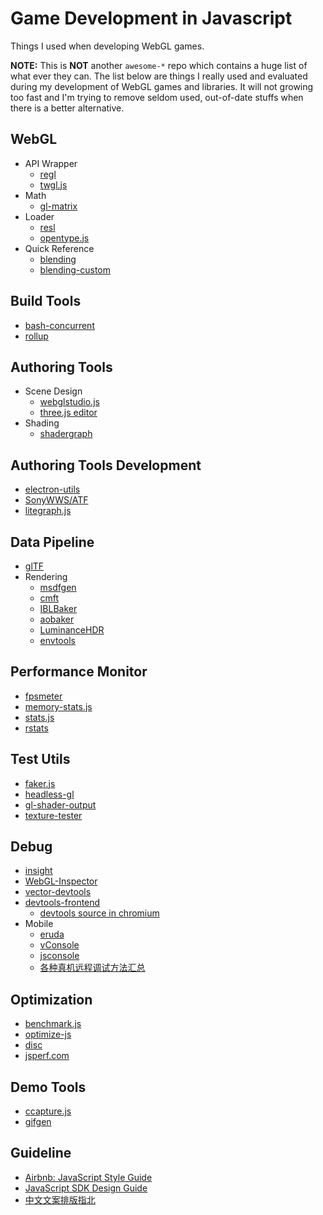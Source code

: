 # Game Development in Javascript

Things I used when developing WebGL games.

**NOTE:** This is **NOT** another `awesome-*` repo which contains a huge list of what ever they can. The list below are things I really used and evaluated during my development of WebGL games and libraries. It will not growing too fast and I'm trying to remove seldom used, out-of-date stuffs when there is a better alternative.

## WebGL

  - API Wrapper
    - [regl](https://github.com/regl-project/regl)
    - [twgl.js](https://github.com/greggman/twgl.js)
  - Math
    - [gl-matrix](https://github.com/toji/gl-matrix)
  - Loader
    - [resl](https://github.com/regl-project/resl)
    - [opentype.js](https://github.com/nodebox/opentype.js)
  - Quick Reference
    - [blending](https://threejs.org/examples/#webgl_materials_blending)
    - [blending-custom](https://threejs.org/examples/#webgl_materials_blending_custom)

## Build Tools

  - [bash-concurrent](https://github.com/themattrix/bash-concurrent)
  - [rollup](https://github.com/rollup/rollup/)

## Authoring Tools

  - Scene Design
    - [webglstudio.js](https://github.com/jagenjo/webglstudio.js)
    - [three.js editor](https://threejs.org/editor/)
  - Shading
    - [shadergraph](https://github.com/unconed/shadergraph)

## Authoring Tools Development

  - [electron-utils](https://github.com/electron-utils)
  - [SonyWWS/ATF](https://github.com/SonyWWS/ATF)
  - [litegraph.js](https://github.com/jagenjo/litegraph.js)

## Data Pipeline

  - [glTF](https://github.com/KhronosGroup/glTF)
  - Rendering
    - [msdfgen](https://github.com/Chlumsky/msdfgen)
    - [cmft](https://github.com/dariomanesku/cmft)
    - [IBLBaker](https://github.com/derkreature/IBLBaker)
    - [aobaker](https://github.com/prideout/aobaker)
    - [LuminanceHDR](https://github.com/LuminanceHDR/LuminanceHDR)
    - [envtools](https://github.com/cedricpinson/envtools)

## Performance Monitor

 - [fpsmeter](https://github.com/darsain/fpsmeter)
 - [memory-stats.js](https://github.com/paulirish/memory-stats.js)
 - [stats.js](https://github.com/mrdoob/stats.js)
 - [rstats](https://github.com/spite/rstats)

## Test Utils

  - [faker.js](https://github.com/Marak/faker.js)
  - [headless-gl](https://github.com/stackgl/headless-gl)
  - [gl-shader-output](https://github.com/Jam3/gl-shader-output)
  - [texture-tester](http://toji.github.io/texture-tester/)

## Debug

  - [insight](https://github.com/3Dparallax/insight)
  - [WebGL-Inspector](http://benvanik.github.io/WebGL-Inspector/)
  - [vector-devtools](https://github.com/disjukr/vector-devtools)
  - [devtools-frontend](https://github.com/ChromeDevTools/devtools-frontend)
    - [devtools source in chromium](https://chromium.googlesource.com/chromium/src.git/+/master/third_party/WebKit/Source/devtools)
  - Mobile
    - [eruda](https://github.com/liriliri/eruda)
    - [vConsole](https://github.com/WechatFE/vConsole)
    - [jsconsole](https://github.com/remy/jsconsole)
    - [各种真机远程调试方法汇总](https://github.com/jieyou/remote_inspect_web_on_real_device)

## Optimization

  - [benchmark.js](https://github.com/bestiejs/benchmark.js)
  - [optimize-js](https://github.com/nolanlawson/optimize-js)
  - [disc](https://github.com/hughsk/disc)
  - [jsperf.com](https://jsperf.com/)

## Demo Tools

  - [ccapture.js](https://github.com/spite/ccapture.js)
  - [gifgen](https://github.com/lukechilds/gifgen)

## Guideline

  - [Airbnb: JavaScript Style Guide](https://github.com/airbnb/javascript)
  - [JavaScript SDK Design Guide](http://sdk-design.js.org/)
  - [中文文案排版指北](https://github.com/sparanoid/chinese-copywriting-guidelines)